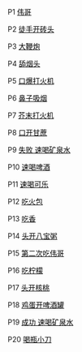<p style="text-align: left">
		P1
		<a style="color:black" href="./Sildenafil.mp4">伟哥</a>
	</p>
    <p style="text-align: left">
		P2
		<a style="color:black" href="./brick.mp4">徒手开砖头</a>
	</p>
    <p style="text-align: left">
		P3
		<a style="color:black" href="./largefirecracker.mp4">大鞭炮</a>
	</p>
    <p style="text-align: left">
		P4
		<a style="color:black" href="./smoke.mp4">舔烟头</a>
	</p>
    <p style="text-align: left">
		P5
		<a style="color:black" href="./lighter.mp4">口爆打火机</a>
	</p>
    <p style="text-align: left">
		P6
		<a style="color:black" href="./twosmoke.mp4">鼻子吸烟</a>
	</p>
    <p style="text-align: left">
		P7
		<a style="color:black" href="./firelighter.mp4">芥末打火机</a>
	</p>
    <p style="text-align: left">
		P8
		<a style="color:black" href="./sugarcane.mp4">口开甘蔗</a>
	</p>
    <p style="text-align: left">
		P9
		<a style="color:black" href="./badwater.mp4">失败 速喝矿泉水</a>
	</p>
    <p style="text-align: left">
		P10
		<a style="color:black" href="./beer.mp4">速喝啤酒</a>
    	</p>
    <p style="text-align: left">
		P11
		<a style="color:black" href="./cola.mp4">速喝可乐</a>
	</p>
    <p style="text-align: left">
		P12
		<a style="color:black" href="./fire.mp4">吃火包</a>
	</p>
    <p style="text-align: left">
		P13
		<a style="color:black" href="./incense.mp4">吃香</a>
	</p>
    <p style="text-align: left">
		P14
		<a style="color:black" href="./babao.mp4">头开八宝粥</a>
    	</p>
    <p style="text-align: left">
		P15
		<a style="color:black" href="./weige.mp4">第二次吃伟哥</a>
    	</p>
    <p style="text-align: left">
		P16
		<a style="color:black" href="./ningmeng.mp4">吃柠檬</a>
    	</p>
    <p style="text-align: left">
		P17
		<a style="color:black" href="./hetao.mp4">头开核桃</a>
    	</p>
    <p style="text-align: left">
		P18
		<a style="color:black" href="./egg.mp4">鸡蛋开啤酒罐</a>
    	</p>
    <p style="text-align: left">
		P19
		<a style="color:black" href="./goodwater.mp4">成功 速喝矿泉水</a>
    	</p>
    <p style="text-align: left">
		P20
		<a style="color:black" href="./xiaodao.mp4">喝瓶小刀</a>
    	</p>